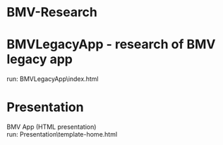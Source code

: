 # BMV-Research

# BMVLegacyApp - research of BMV legacy app
run: BMVLegacyApp\index.html

# Presentation
BMV App (HTML presentation)\
run: Presentation\template-home.html

